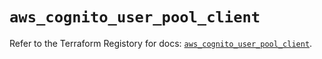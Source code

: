 # `aws_cognito_user_pool_client`

Refer to the Terraform Registory for docs: [`aws_cognito_user_pool_client`](https://www.terraform.io/docs/providers/aws/r/cognito_user_pool_client).
